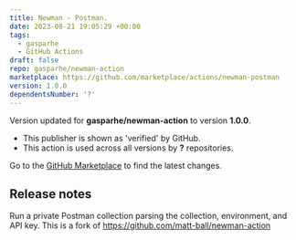 ```yaml
---
title: Newman - Postman.
date: 2023-08-21 19:05:29 +00:00
tags:
  - gasparhe
  - GitHub Actions
draft: false
repo: gasparhe/newman-action
marketplace: https://github.com/marketplace/actions/newman-postman
version: 1.0.0
dependentsNumber: '?'
---
```



Version updated for **gasparhe/newman-action** to version **1.0.0**.
- This publisher is shown as 'verified' by GitHub.
- This action is used across all versions by **?** repositories.

Go to the [GitHub Marketplace](https://github.com/marketplace/actions/newman-postman) to find the latest changes.

## Release notes

Run a private Postman collection parsing the collection, environment, and API key. This is a fork of https://github.com/matt-ball/newman-action


